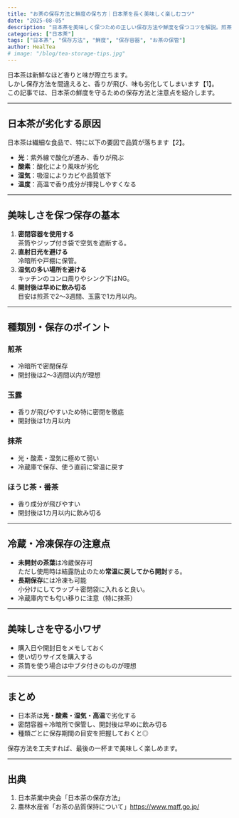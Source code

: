 ```yaml
---
title: "お茶の保存方法と鮮度の保ち方｜日本茶を長く美味しく楽しむコツ"
date: "2025-08-05"
description: "日本茶を美味しく保つための正しい保存方法や鮮度を保つコツを解説。煎茶・玉露・抹茶・ほうじ茶など種類別の注意点も紹介します。"
categories: ["日本茶"]
tags: ["日本茶", "保存方法", "鮮度", "保存容器", "お茶の保管"]
author: HealTea
# image: "/blog/tea-storage-tips.jpg"
---
```


日本茶は新鮮なほど香りと味が際立ちます。  
しかし保存方法を間違えると、香りが飛び、味も劣化してしまいます【1】。  
この記事では、日本茶の鮮度を守るための保存方法と注意点を紹介します。

---

## 日本茶が劣化する原因

日本茶は繊細な食品で、特に以下の要因で品質が落ちます【2】。

- **光**：紫外線で酸化が進み、香りが飛ぶ
- **酸素**：酸化により風味が劣化
- **湿気**：吸湿によりカビや品質低下
- **温度**：高温で香り成分が揮発しやすくなる

---

## 美味しさを保つ保存の基本

1. **密閉容器を使用する**  
   茶筒やジップ付き袋で空気を遮断する。
2. **直射日光を避ける**  
   冷暗所や戸棚に保管。
3. **湿気の多い場所を避ける**  
   キッチンのコンロ周りやシンク下はNG。
4. **開封後は早めに飲み切る**  
   目安は煎茶で2〜3週間、玉露で1カ月以内。

---

## 種類別・保存のポイント

### 煎茶
- 冷暗所で密閉保存
- 開封後は2〜3週間以内が理想

### 玉露
- 香りが飛びやすいため特に密閉を徹底
- 開封後は1カ月以内

### 抹茶
- 光・酸素・湿気に極めて弱い
- 冷蔵庫で保存、使う直前に常温に戻す

### ほうじ茶・番茶
- 香り成分が飛びやすい
- 開封後は1カ月以内に飲み切る

---

## 冷蔵・冷凍保存の注意点

- **未開封の茶葉**は冷蔵保存可  
  ただし使用時は結露防止のため**常温に戻してから開封**する。
- **長期保存**には冷凍も可能  
  小分けにしてラップ＋密閉袋に入れると良い。
- 冷蔵庫内でも匂い移りに注意（特に抹茶）

---

## 美味しさを守る小ワザ

- 購入日や開封日をメモしておく
- 使い切りサイズを購入する
- 茶筒を使う場合は中ブタ付きのものが理想

---

## まとめ

- 日本茶は**光・酸素・湿気・高温**で劣化する
- 密閉容器＋冷暗所で保管し、開封後は早めに飲み切る
- 種類ごとに保存期間の目安を把握しておくと◎

保存方法を工夫すれば、最後の一杯まで美味しく楽しめます。

---

## 出典
1. 日本茶業中央会「日本茶の保存方法」  
2. 農林水産省「お茶の品質保持について」https://www.maff.go.jp/
